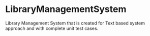 # LibraryManagementSystem
Library Management System that is created for Text based system approach and with complete unit test cases.
